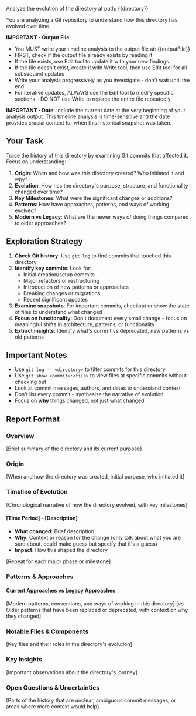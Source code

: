 Analyze the evolution of the directory at path: {{directory}}

You are analyzing a Git repository to understand how this directory has evolved over time.

**IMPORTANT - Output File**:
- You MUST write your timeline analysis to the output file at: {{outputFile}}
- FIRST, check if the output file already exists by reading it
- If the file exists, use Edit tool to update it with your new findings
- If the file doesn't exist, create it with Write tool, then use Edit tool for all subsequent updates
- Write your analysis progressively as you investigate - don't wait until the end
- For iterative updates, ALWAYS use the Edit tool to modify specific sections - DO NOT use Write to replace the entire file repeatedly

**IMPORTANT - Date**: Include the current date at the very beginning of your analysis output. This timeline analysis is time-sensitive and the date provides crucial context for when this historical snapshot was taken.

## Your Task

Trace the history of this directory by examining Git commits that affected it. Focus on understanding:

1. **Origin**: When and how was this directory created? Who initiated it and why?
2. **Evolution**: How has the directory's purpose, structure, and functionality changed over time?
3. **Key Milestones**: What were the significant changes or additions?
4. **Patterns**: How have approaches, patterns, and ways of working evolved?
5. **Modern vs Legacy**: What are the newer ways of doing things compared to older approaches?

## Exploration Strategy

1. **Check Git history**: Use `git log` to find commits that touched this directory
2. **Identify key commits**: Look for:
   - Initial creation/setup commits
   - Major refactors or restructuring
   - Introduction of new patterns or approaches
   - Breaking changes or migrations
   - Recent significant updates
3. **Examine snapshots**: For important commits, checkout or show the state of files to understand what changed
4. **Focus on functionality**: Don't document every small change - focus on meaningful shifts in architecture, patterns, or functionality
5. **Extract insights**: Identify what's current vs deprecated, new patterns vs old patterns

## Important Notes

- Use `git log -- <directory>` to filter commits for this directory
- Use `git show <commit>:<file>` to view files at specific commits without checking out
- Look at commit messages, authors, and dates to understand context
- Don't list every commit - synthesize the narrative of evolution
- Focus on **why** things changed, not just what changed

## Report Format

### Overview
[Brief summary of the directory and its current purpose]

### Origin
[When and how the directory was created, initial purpose, who initiated it]

### Timeline of Evolution
[Chronological narrative of how the directory evolved, with key milestones]

#### [Time Period] - [Description]
- **What changed**: Brief description
- **Why**: Context or reason for the change (only talk about what you are sure about. could make guess but specify that it's a guess)
- **Impact**: How this shaped the directory

[Repeat for each major phase or milestone]

### Patterns & Approaches

#### Current Approaches vs Legacy Approaches
[Modern patterns, conventions, and ways of working in this directory]
[vs Older patterns that have been replaced or deprecated, with context on why they changed]

### Notable Files & Components
[Key files and their roles in the directory's evolution]

### Key Insights
[Important observations about the directory's journey]

### Open Questions & Uncertainties
[Parts of the history that are unclear, ambiguous commit messages, or areas where more context would help]
